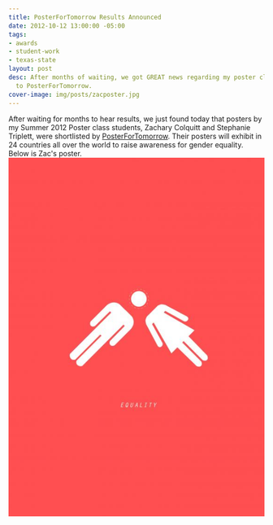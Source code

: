 ```yaml
---
title: PosterForTomorrow Results Announced
date: 2012-10-12 13:00:00 -05:00
tags:
- awards
- student-work
- texas-state
layout: post
desc: After months of waiting, we got GREAT news regarding my poster class' submissions
  to PosterForTomorrow.
cover-image: img/posts/zacposter.jpg
---
```


After waiting for months to hear results, we just found today that posters by my Summer 2012 Poster class students, Zachary Colquitt and Stephanie Triplett, were shortlisted by <a href="http://www.posterfortomorrow.org/en/gallery/competitions/gender-equality-now" >PosterForTomorrow</a>. Their posters will exhibit in 24 countries all over the world to raise awareness for gender equality. Below is Zac's poster.
<img src="/img/posts/zacposter.jpg" alt="Student's Poster that was shortlisted for the competition">

